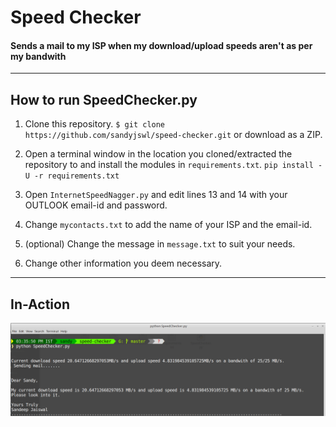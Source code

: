 # Speed Checker
#### Sends a mail to my ISP when my download/upload speeds aren't as per my bandwith

***

## How to run SpeedChecker.py

1. Clone this repository.
	`$ git clone https://github.com/sandyjswl/speed-checker.git`
or download as a ZIP.

2. Open a terminal window in the location you cloned/extracted the repository to and install the modules in `requirements.txt`.
	`pip install -U -r requirements.txt`

3. Open `InternetSpeedNagger.py` and edit lines 13 and 14 with your OUTLOOK email-id and password.
4. Change `mycontacts.txt` to add the name of your ISP and the email-id.
5. (optional) Change the message in `message.txt` to suit your needs.
6. Change other information you deem necessary.

*** 

## In-Action
![Alt text](Screenshot.png)



